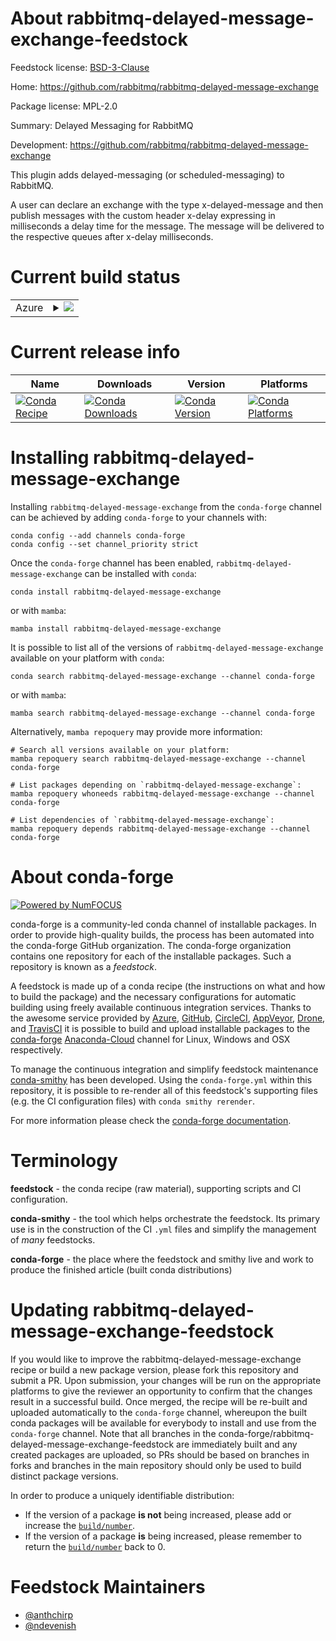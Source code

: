 About rabbitmq-delayed-message-exchange-feedstock
=================================================

Feedstock license: [BSD-3-Clause](https://github.com/conda-forge/rabbitmq-delayed-message-exchange-feedstock/blob/main/LICENSE.txt)

Home: https://github.com/rabbitmq/rabbitmq-delayed-message-exchange

Package license: MPL-2.0

Summary: Delayed Messaging for RabbitMQ

Development: https://github.com/rabbitmq/rabbitmq-delayed-message-exchange

This plugin adds delayed-messaging (or scheduled-messaging) to RabbitMQ.

A user can declare an exchange with the type x-delayed-message and
then publish messages with the custom header x-delay expressing in
milliseconds a delay time for the message. The message will be
delivered to the respective queues after x-delay milliseconds.


Current build status
====================


<table>
    
  <tr>
    <td>Azure</td>
    <td>
      <details>
        <summary>
          <a href="https://dev.azure.com/conda-forge/feedstock-builds/_build/latest?definitionId=14370&branchName=main">
            <img src="https://dev.azure.com/conda-forge/feedstock-builds/_apis/build/status/rabbitmq-delayed-message-exchange-feedstock?branchName=main">
          </a>
        </summary>
        <table>
          <thead><tr><th>Variant</th><th>Status</th></tr></thead>
          <tbody><tr>
              <td>linux_64</td>
              <td>
                <a href="https://dev.azure.com/conda-forge/feedstock-builds/_build/latest?definitionId=14370&branchName=main">
                  <img src="https://dev.azure.com/conda-forge/feedstock-builds/_apis/build/status/rabbitmq-delayed-message-exchange-feedstock?branchName=main&jobName=linux&configuration=linux%20linux_64_" alt="variant">
                </a>
              </td>
            </tr><tr>
              <td>osx_64</td>
              <td>
                <a href="https://dev.azure.com/conda-forge/feedstock-builds/_build/latest?definitionId=14370&branchName=main">
                  <img src="https://dev.azure.com/conda-forge/feedstock-builds/_apis/build/status/rabbitmq-delayed-message-exchange-feedstock?branchName=main&jobName=osx&configuration=osx%20osx_64_" alt="variant">
                </a>
              </td>
            </tr>
          </tbody>
        </table>
      </details>
    </td>
  </tr>
</table>

Current release info
====================

| Name | Downloads | Version | Platforms |
| --- | --- | --- | --- |
| [![Conda Recipe](https://img.shields.io/badge/recipe-rabbitmq--delayed--message--exchange-green.svg)](https://anaconda.org/conda-forge/rabbitmq-delayed-message-exchange) | [![Conda Downloads](https://img.shields.io/conda/dn/conda-forge/rabbitmq-delayed-message-exchange.svg)](https://anaconda.org/conda-forge/rabbitmq-delayed-message-exchange) | [![Conda Version](https://img.shields.io/conda/vn/conda-forge/rabbitmq-delayed-message-exchange.svg)](https://anaconda.org/conda-forge/rabbitmq-delayed-message-exchange) | [![Conda Platforms](https://img.shields.io/conda/pn/conda-forge/rabbitmq-delayed-message-exchange.svg)](https://anaconda.org/conda-forge/rabbitmq-delayed-message-exchange) |

Installing rabbitmq-delayed-message-exchange
============================================

Installing `rabbitmq-delayed-message-exchange` from the `conda-forge` channel can be achieved by adding `conda-forge` to your channels with:

```
conda config --add channels conda-forge
conda config --set channel_priority strict
```

Once the `conda-forge` channel has been enabled, `rabbitmq-delayed-message-exchange` can be installed with `conda`:

```
conda install rabbitmq-delayed-message-exchange
```

or with `mamba`:

```
mamba install rabbitmq-delayed-message-exchange
```

It is possible to list all of the versions of `rabbitmq-delayed-message-exchange` available on your platform with `conda`:

```
conda search rabbitmq-delayed-message-exchange --channel conda-forge
```

or with `mamba`:

```
mamba search rabbitmq-delayed-message-exchange --channel conda-forge
```

Alternatively, `mamba repoquery` may provide more information:

```
# Search all versions available on your platform:
mamba repoquery search rabbitmq-delayed-message-exchange --channel conda-forge

# List packages depending on `rabbitmq-delayed-message-exchange`:
mamba repoquery whoneeds rabbitmq-delayed-message-exchange --channel conda-forge

# List dependencies of `rabbitmq-delayed-message-exchange`:
mamba repoquery depends rabbitmq-delayed-message-exchange --channel conda-forge
```


About conda-forge
=================

[![Powered by
NumFOCUS](https://img.shields.io/badge/powered%20by-NumFOCUS-orange.svg?style=flat&colorA=E1523D&colorB=007D8A)](https://numfocus.org)

conda-forge is a community-led conda channel of installable packages.
In order to provide high-quality builds, the process has been automated into the
conda-forge GitHub organization. The conda-forge organization contains one repository
for each of the installable packages. Such a repository is known as a *feedstock*.

A feedstock is made up of a conda recipe (the instructions on what and how to build
the package) and the necessary configurations for automatic building using freely
available continuous integration services. Thanks to the awesome service provided by
[Azure](https://azure.microsoft.com/en-us/services/devops/), [GitHub](https://github.com/),
[CircleCI](https://circleci.com/), [AppVeyor](https://www.appveyor.com/),
[Drone](https://cloud.drone.io/welcome), and [TravisCI](https://travis-ci.com/)
it is possible to build and upload installable packages to the
[conda-forge](https://anaconda.org/conda-forge) [Anaconda-Cloud](https://anaconda.org/)
channel for Linux, Windows and OSX respectively.

To manage the continuous integration and simplify feedstock maintenance
[conda-smithy](https://github.com/conda-forge/conda-smithy) has been developed.
Using the ``conda-forge.yml`` within this repository, it is possible to re-render all of
this feedstock's supporting files (e.g. the CI configuration files) with ``conda smithy rerender``.

For more information please check the [conda-forge documentation](https://conda-forge.org/docs/).

Terminology
===========

**feedstock** - the conda recipe (raw material), supporting scripts and CI configuration.

**conda-smithy** - the tool which helps orchestrate the feedstock.
                   Its primary use is in the construction of the CI ``.yml`` files
                   and simplify the management of *many* feedstocks.

**conda-forge** - the place where the feedstock and smithy live and work to
                  produce the finished article (built conda distributions)


Updating rabbitmq-delayed-message-exchange-feedstock
====================================================

If you would like to improve the rabbitmq-delayed-message-exchange recipe or build a new
package version, please fork this repository and submit a PR. Upon submission,
your changes will be run on the appropriate platforms to give the reviewer an
opportunity to confirm that the changes result in a successful build. Once
merged, the recipe will be re-built and uploaded automatically to the
`conda-forge` channel, whereupon the built conda packages will be available for
everybody to install and use from the `conda-forge` channel.
Note that all branches in the conda-forge/rabbitmq-delayed-message-exchange-feedstock are
immediately built and any created packages are uploaded, so PRs should be based
on branches in forks and branches in the main repository should only be used to
build distinct package versions.

In order to produce a uniquely identifiable distribution:
 * If the version of a package **is not** being increased, please add or increase
   the [``build/number``](https://docs.conda.io/projects/conda-build/en/latest/resources/define-metadata.html#build-number-and-string).
 * If the version of a package **is** being increased, please remember to return
   the [``build/number``](https://docs.conda.io/projects/conda-build/en/latest/resources/define-metadata.html#build-number-and-string)
   back to 0.

Feedstock Maintainers
=====================

* [@anthchirp](https://github.com/anthchirp/)
* [@ndevenish](https://github.com/ndevenish/)

